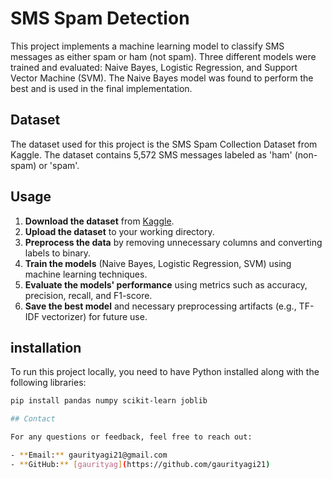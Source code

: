 # SMS Spam Detection

This project implements a machine learning model to classify SMS messages as either spam or ham (not spam). Three different models were trained and evaluated: Naive Bayes, Logistic Regression, and Support Vector Machine (SVM). The Naive Bayes model was found to perform the best and is used in the final implementation.

## Dataset

The dataset used for this project is the SMS Spam Collection Dataset from Kaggle. The dataset contains 5,572 SMS messages labeled as 'ham' (non-spam) or 'spam'.

## Usage

1. **Download the dataset** from [Kaggle](https://www.kaggle.com/datasets/uciml/sms-spam-collection-dataset).
2. **Upload the dataset** to your working directory.
3. **Preprocess the data** by removing unnecessary columns and converting labels to binary.
4. **Train the models** (Naive Bayes, Logistic Regression, SVM) using machine learning techniques.
5. **Evaluate the models' performance** using metrics such as accuracy, precision, recall, and F1-score.
6. **Save the best model** and necessary preprocessing artifacts (e.g., TF-IDF vectorizer) for future use.

## installation

To run this project locally, you need to have Python installed along with the following libraries:

```bash
pip install pandas numpy scikit-learn joblib

## Contact

For any questions or feedback, feel free to reach out:

- **Email:** gaurityagi21@gmail.com
- **GitHub:** [gaurityag](https://github.com/gaurityagi21)

